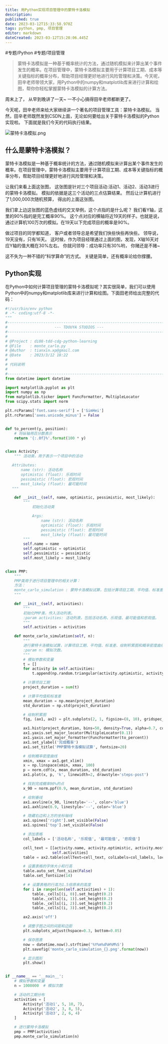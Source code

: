 ```yaml
---
title: 用Python实现项目管理中的蒙特卡洛模拟
description: 
published: true
date: 2023-03-12T15:33:58.970Z
tags: python, pmp, 项目管理
editor: markdown
dateCreated: 2023-03-12T15:28:06.445Z
---
```


#专题/Python
#专题/项目管理

> 蒙特卡洛模拟是一种基于概率统计的方法，通过随机模拟来计算出某个事件发生的概率。在项目管理中，蒙特卡洛模拟主要用于计算项目工期、成本等关键指标的概率分布，帮助项目经理更好地进行风险管理和决策。今天呢，田辛老师带领大家，用Python中的numpy和matplotlib库来进行计算和绘图，帮你你轻松掌握蒙特卡洛模拟的计算方法。


周末上了， 从早到晚讲了一天~ 一不小心搞得田辛老师都断更了。 

今天呢，田辛老师来给大家继续讲一个著名的项目管理工具：蒙特卡洛模拟。 当然，田辛老师既然发到CSDN上面，无论如何要给出关于蒙特卡洛模拟的Python实现啦。 下面就是我们今天的代码执行结果。 

![蒙特卡洛模拟.png](/项目管理/蒙特卡洛模拟.png)

## 什么是蒙特卡洛模拟？

蒙特卡洛模拟是一种基于概率统计的方法，通过随机模拟来计算出某个事件发生的概率。在项目管理中，蒙特卡洛模拟主要用于计算项目工期、成本等关键指标的概率分布，帮助项目经理更好地进行风险管理和决策。

让我们来看上面这张图， 这张图是针对三个项目活动:活动1、活动2、活动3进行的蒙特卡洛模拟。 模拟的依据是这三个活动的三点估算结果。 然后让计算机进行了1,000,000次随机预算， 得出的上面这张图。 

我们拿上边这张图的蓝色虚线的交叉举例，这个点指的是什么呢？ 我们看Y轴，这里的90%指的是完工概率90%。 这个点对应的横轴将近19天的样子。也就是说，通过计算机100万次的模拟。在19天以下完成项目的概率是90%。 

做过项目的同学都知道， 客户或者领导总是希望我们快些快些再快些。 领导说，19天没有，只有16天。 这时候，作为项目经理通过上面的图，发现，X轴16天对应Y轴的值大概在30%左右。 你就问领导：成功率只有30%哟， 你赌还是不赌~ 

这不失为一种不错的“科学算命”的方式。 关键是简单，还有概率论给你撑腰。 

## Python实现

在Python中如何计算项目管理的蒙特卡洛模拟呢？其实很简单，我们可以使用Python中的numpy和matplotlib库来进行计算和绘图。下面田老师给出完整的代码：

```python
#!/usr/bin/env python
# -*- coding:utf-8 -*-
"""
#-----------------------------------------------------------------------------
#                     --- TDOUYA STUDIOS ---
#-----------------------------------------------------------------------------
#
# @Project : di08-tdd-cdg-python-learning
# @File    : monte_carlo.py
# @Author  : tianxin.xp@gmail.com
# @Date    : 2023/3/12 18:22
#
# 代码说明
#
#--------------------------------------------------------------------------"""
from datetime import datetime

import matplotlib.pyplot as plt
import numpy as np
from matplotlib.ticker import FuncFormatter, MultipleLocator
from scipy.stats import norm

plt.rcParams['font.sans-serif'] = ['SimHei']
plt.rcParams['axes.unicode_minus'] = False


def to_percent(y, position):
    # 将纵轴用百分数表示
    return '{:.0f}%'.format(100 * y)


class Activity:
    """ 活动类，用于表示一个项目中的活动

   Attributes:
       name (str): 活动名称
       optimistic (float): 乐观时间
       pessimistic (float): 悲观时间
       most_likely (float): 最可能时间
   """

    def __init__(self, name, optimistic, pessimistic, most_likely):
        """
            初始化活动类

            Args:
                name (str): 活动名称
                optimistic (float): 乐观时间
                pessimistic (float): 悲观时间
                most_likely (float): 最可能时间
        """
        self.name = name
        self.optimistic = optimistic
        self.pessimistic = pessimistic
        self.most_likely = most_likely


class PMP:
    """
    PMP类用于进行项目管理中的相关计算：
    方法：
    monte_carlo_simulation : 蒙特卡洛模拟试算，包括计算项目工期、平均值、标准差、绘制积累图和概率密度曲线等功能。
    """

    def __init__(self, activities):
        """
        初始化PMP类，传入活动列表。
        :param activities: 活动列表，包括活动名称、乐观值、最可能值和悲观值。
        """
        self.activities = activities

    def monte_carlo_simulation(self, n):
        """
        进行蒙特卡洛模拟试算，计算项目工期、平均值、标准差、绘制积累图和概率密度曲线等。
        :param n: 模拟次数。
        """
        # 模拟参数和变量
        t = []
        for activity in self.activities:
            t.append(np.random.triangular(activity.optimistic, activity.most_likely, activity.pessimistic, n))

        # 计算项目工期
        project_duration = sum(t)

        # 计算平均值和标准差
        mean_duration = np.mean(project_duration)
        std_duration = np.std(project_duration)

        # 绘制积累图
        fig, (ax1, ax2) = plt.subplots(2, 1, figsize=(8, 10), gridspec_kw={'height_ratios': [3, 1]})

        ax1.hist(project_duration, bins=50, density=True, alpha=0.7, color='blue', cumulative=True)
        ax1.yaxis.set_major_locator(MultipleLocator(0.1))
        ax1.yaxis.set_major_formatter(FuncFormatter(to_percent))
        ax1.set_ylabel('完成概率')
        ax1.set_title('PMP蒙特卡洛模拟试算', fontsize=20)

        # 绘制概率密度曲线
        xmin, xmax = ax1.get_xlim()
        x = np.linspace(xmin, xmax, 100)
        p = norm.cdf(x, mean_duration, std_duration)
        ax1.plot(x, p, 'k', linewidth=2, drawstyle='steps-post')

        # 找到完成概率90%的点
        x_90 = norm.ppf(0.9, mean_duration, std_duration)

        # 绘制垂线
        ax1.axvline(x_90, linestyle='--', color='blue')
        ax1.axhline(0.9, linestyle='--', color='blue')

        # 隐藏右边和上方的坐标轴线
        ax1.spines['right'].set_visible(False)
        ax1.spines['top'].set_visible(False)

        # 添加表格
        col_labels = ['活动名称', '乐观值', '最可能值', '悲观值']

        cell_text = [[activity.name, activity.optimistic, activity.most_likely, activity.pessimistic] for activity in
                     self.activities]
        table = ax2.table(cellText=cell_text, colLabels=col_labels, loc='center')

        # 设置表格的字体大小和行高
        table.auto_set_font_size(False)
        table.set_fontsize(14)

        # # 设置表格的行高为1.5倍原来的高度
        for i in range(len(self.activities) + 1):
            table._cells[(i, 0)].set_height(0.2)
            table._cells[(i, 1)].set_height(0.2)
            table._cells[(i, 2)].set_height(0.2)
            table._cells[(i, 3)].set_height(0.2)

        ax2.axis('off')

        # 调整子图之间的间距和边距
        plt.subplots_adjust(hspace=0.3, bottom=0.05)

        # 保存图表
        now = datetime.now().strftime('%Y%m%d%H%M%S')
        plt.savefig('monte_carlo_simulation_{}.png'.format(now))

        # 显示图形
        plt.show()


if __name__ == '__main__':
    # 模拟参数和变量
    n = 1000000  # 模拟次数

    # 活动的工期分布
    activities = [
        Activity('活动1', 5, 10, 7),
        Activity('活动2', 3, 8, 5),
        Activity('活动3', 2, 6, 4)
    ]

    # 进行蒙特卡洛模拟
    pmp = PMP(activities)
    pmp.monte_carlo_simulation(n)
```


